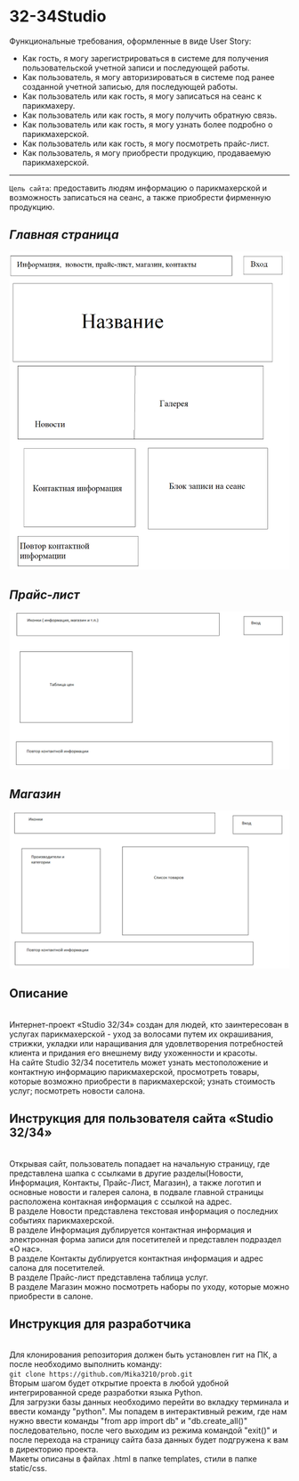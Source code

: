 # 32-34Studio

Функциональные требования, оформленные в виде User Story:
* Как гость, я могу зарегистрироваться в системе для получения пользовательской учетной записи и последующей работы.
* Как пользователь, я могу авторизироваться в системе под ранее созданной учетной записью, для последующей работы.
* Как пользователь или как гость, я могу записаться на сеанс к парикмахеру.
* Как пользователь или как гость, я могу получить обратную связь.
* Как пользователь или как гость, я могу узнать более подробно о парикмахерской.
* Как пользователь или как гость, я могу посмотреть прайс-лист.
* Как пользователь, я могу приобрести продукцию, продаваемую парикмахерской.
***
`Цель сайта`: предоставить людям информацию о парикмахерской и возможность записаться на сеанс, а также приобрести фирменную продукцию.
## ***Главная страница*** 
![Главная страница](https://github.com/Mika3210/Project_32-34Studio/blob/main/Макеты/гл%20стр.png)
## ***Прайс-лист*** 
![Прайс-лист](https://github.com/Mika3210/Project_32-34Studio/blob/main/Макеты/прайс.png)
## ***Магазин*** 
![Магазин](https://github.com/Mika3210/Project_32-34Studio/blob/main/Макеты/магазин.png)

## Описание
<br /> Интернет-проект «Studio 32/34» создан для людей, кто заинтересован в услугах парикмахерской - уход за волосами путем их окрашивания, стрижки, укладки или наращивания для удовлетворения потребностей клиента и придания его внешнему виду ухоженности и красоты. 
<br /> На сайте Studio 32/34 посетитель может узнать местоположение и контактную информацию парикмахерской, просмотреть товары, которые возможно приобрести в парикмахерской; узнать стоимость услуг; посмотреть новости салона.

## Инструкция для пользователя сайта «Studio 32/34»
<br /> Открывая сайт, пользователь попадает на начальную страницу, где представлена шапка с ссылками в другие разделы(Новости, Информация, Контакты, Прайс-Лист, Магазин), а также логотип и основные новости и галерея салона, в подвале главной страницы расположена контакная информация с ссылкой на адрес.
<br /> В разделе Новости представлена текстовая информация о последних событиях парикмахерской.
<br /> В разделе Информация дублируется контактная информация и электронная форма записи для посетителей и представлен подраздел «О нас».
<br /> В разделе Контакты дублируется контактная информация и адрес салона для посетителей.
<br /> В разделе Прайс-лист представлена таблица услуг.
<br /> В разделе Магазин можно посмотреть наборы по уходу, которые можно приобрести в салоне.  
## Инструкция для разработчика
<br /> Для клонирования репозитория должен быть установлен гит на ПК, а после необходимо выполнить команду:
<br /> `git clone https://github.com/Mika3210/prob.git`
<br /> Вторым шагом будет открытие проекта в любой удобной интегрированной среде разработки языка Python.
<br /> Для загрузки базы данных необходимо перейти во вкладку терминала и ввести команду "python". Мы попадем в интерактивный режим, где нам нужно ввести команды "from app import db" и "db.create_all()" последовательно, после чего выходим из режима командой "exit()" и после перехода на страницу сайта база данных будет подгружена к вам в директорию проекта.
<br /> Макеты описаны в файлах .html в папке templates, стили в папке static/css.
